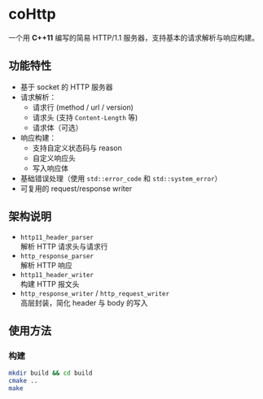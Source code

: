 # coHttp

一个用 **C++11** 编写的简易 HTTP/1.1 服务器，支持基本的请求解析与响应构建。

## 功能特性

- 基于 socket 的 HTTP 服务器
- 请求解析：
  - 请求行 (method / url / version)
  - 请求头 (支持 `Content-Length` 等)
  - 请求体（可选）
- 响应构建：
  - 支持自定义状态码与 reason
  - 自定义响应头
  - 写入响应体
- 基础错误处理（使用 `std::error_code` 和 `std::system_error`）
- 可复用的 request/response writer

## 架构说明

- `http11_header_parser`  
  解析 HTTP 请求头与请求行
- `http_response_parser`  
  解析 HTTP 响应
- `http11_header_writer`  
  构建 HTTP 报文头
- `http_response_writer` / `http_request_writer`  
  高层封装，简化 header 与 body 的写入

## 使用方法

### 构建
```bash
mkdir build && cd build
cmake ..
make
